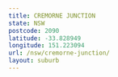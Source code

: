 ```yaml
---
title: CREMORNE JUNCTION
state: NSW
postcode: 2090
latitude: -33.828949
longitude: 151.223094
url: /nsw/cremorne-junction/
layout: suburb
---
```

